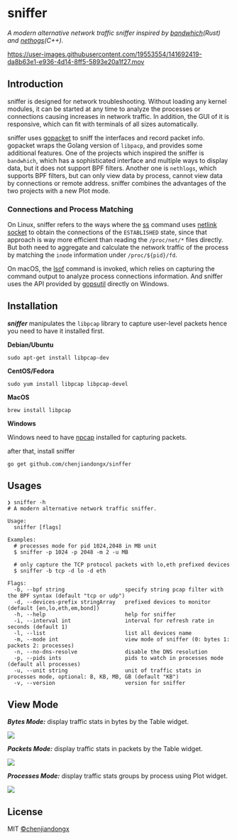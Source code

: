 # sniffer

*A modern alternative network traffic sniffer inspired by [bandwhich](https://github.com/imsnif/bandwhich)(Rust) and [nethogs](https://github.com/raboof/nethogs)(C++).*

https://user-images.githubusercontent.com/19553554/141692419-da8b63e1-e936-4d14-8ff5-5893e20a1f27.mov

## Introduction

sniffer is designed for network troubleshooting. Without loading any kernel modules, it can be started at any time to analyze the processes or connections causing increases in network traffic. In addition, the GUI of it is responsive, which can fit with terminals of all sizes automatically.

sniffer uses [gopacket](https://github.com/google/gopacket) to sniff the interfaces and record packet info. gopacket wraps the Golang version of `libpacp`, and provides some additional features. One of the projects which inspired the sniffer is `bandwhich`, which has a sophisticated interface and multiple ways to display data, but it does not support BPF filters. Another one is `nethlogs`, which supports BPF filters, but can only view data by process, cannot view data by connections or remote address. sniffer combines the advantages of the two projects with a new Plot mode.

### Connections and Process Matching

On Linux, sniffer refers to the ways where the [ss](https://man7.org/linux/man-pages/man8/ss.8.html) command uses [netlink socket](https://man7.org/linux/man-pages/man7/netlink.7.html) to obtain the connections of the `ESTABLISHED` state, since that approach is way more efficient than reading the `/proc/net/*` files directly. But both need to aggregate and calculate the network traffic of the process by matching the `inode` information under `/proc/${pid}/fd`.

On macOS, the [lsof](https://ss64.com/osx/lsof.html) command is invoked, which relies on capturing the command output to analyze process connections information. And sniffer uses the API provided by [gopsutil](https://github.com/shirou/gopsutil) directly on Windows.

## Installation

***sniffer*** manipulates the `libpcap` library to capture user-level packets hence you need to have it installed first.

**Debian/Ubuntu**
```shell
sudo apt-get install libpcap-dev
```

**CentOS/Fedora**
```shell
sudo yum install libpcap libpcap-devel
```

**MacOS**
```shell
brew install libpcap
```

**Windows**

Windows need to have [npcap](https://nmap.org/npcap/) installed for capturing packets.

after that, install sniffer

```shell
go get github.com/chenjiandongx/sinffer
```

## Usages

```shell
❯ sniffer -h
# A modern alternative network traffic sniffer.

Usage:
  sniffer [flags]

Examples:
  # processes mode for pid 1024,2048 in MB unit
  $ sniffer -p 1024 -p 2048 -m 2 -u MB

  # only capture the TCP protocol packets with lo,eth prefixed devices
  $ sniffer -b tcp -d lo -d eth

Flags:
  -b, --bpf string                   specify string pcap filter with the BPF syntax (default "tcp or udp")
  -d, --devices-prefix stringArray   prefixed devices to monitor (default [en,lo,eth,em,bond])
  -h, --help                         help for sniffer
  -i, --interval int                 interval for refresh rate in seconds (default 1)
  -l, --list                         list all devices name
  -m, --mode int                     view mode of sniffer (0: bytes 1: packets 2: processes)
  -n, --no-dns-resolve               disable the DNS resolution
  -p, --pids ints                    pids to watch in processes mode (default all processes)
  -u, --unit string                  unit of traffic stats in processes mode, optional: B, KB, MB, GB (default "KB")
  -v, --version                      version for sniffer
```

## View Mode

***Bytes Mode:*** display traffic stats in bytes by the Table widget.

![](https://user-images.githubusercontent.com/19553554/141689557-75e9959f-62db-45d8-85e2-1d8f9e8a0cfb.jpg)

***Packets Mode:*** display traffic stats in packets by the Table widget.

![](https://user-images.githubusercontent.com/19553554/141689559-ee93b3f2-9fc2-424a-aa42-78ae9bc94e12.jpg)

***Processes Mode:*** display traffic stats groups by process using Plot widget.

![](https://user-images.githubusercontent.com/19553554/141689569-eca76a82-219b-4e21-8d06-bbddea7bad40.jpg)

## License

MIT [©chenjiandongx](https://github.com/chenjiandongx)
